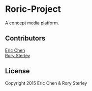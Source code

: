 # Roric-Project

A concept media platform.

## Contributors

[Eric Chen](github.com/codeErCn)<br>
[Rory Sterley](github.com/rorysterley)

## License

Copyright 2015 Eric Chen & Rory Sterley

